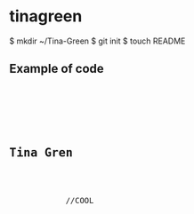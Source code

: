 tinagreen
=========

$ mkdir ~/Tina-Green
$ git init
$ touch README
<h2>Example of code</h2>

<pre>
    <div class="container">
        <div class="block two first">
            <h2>Tina Gren</h2>
            <div class="wrap">
            //COOL
            </div>
        </div>
    </div>
</pre>

